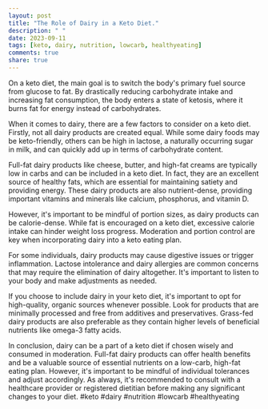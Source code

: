 ```yaml
---
layout: post
title: "The Role of Dairy in a Keto Diet."
description: " "
date: 2023-09-11
tags: [keto, dairy, nutrition, lowcarb, healthyeating]
comments: true
share: true
---
```


On a keto diet, the main goal is to switch the body's primary fuel source from glucose to fat. By drastically reducing carbohydrate intake and increasing fat consumption, the body enters a state of ketosis, where it burns fat for energy instead of carbohydrates.

When it comes to dairy, there are a few factors to consider on a keto diet. Firstly, not all dairy products are created equal. While some dairy foods may be keto-friendly, others can be high in lactose, a naturally occurring sugar in milk, and can quickly add up in terms of carbohydrate content.

Full-fat dairy products like cheese, butter, and high-fat creams are typically low in carbs and can be included in a keto diet. In fact, they are an excellent source of healthy fats, which are essential for maintaining satiety and providing energy. These dairy products are also nutrient-dense, providing important vitamins and minerals like calcium, phosphorus, and vitamin D.

However, it's important to be mindful of portion sizes, as dairy products can be calorie-dense. While fat is encouraged on a keto diet, excessive calorie intake can hinder weight loss progress. Moderation and portion control are key when incorporating dairy into a keto eating plan.

For some individuals, dairy products may cause digestive issues or trigger inflammation. Lactose intolerance and dairy allergies are common concerns that may require the elimination of dairy altogether. It's important to listen to your body and make adjustments as needed.

If you choose to include dairy in your keto diet, it's important to opt for high-quality, organic sources whenever possible. Look for products that are minimally processed and free from additives and preservatives. Grass-fed dairy products are also preferable as they contain higher levels of beneficial nutrients like omega-3 fatty acids.

In conclusion, dairy can be a part of a keto diet if chosen wisely and consumed in moderation. Full-fat dairy products can offer health benefits and be a valuable source of essential nutrients on a low-carb, high-fat eating plan. However, it's important to be mindful of individual tolerances and adjust accordingly. As always, it's recommended to consult with a healthcare provider or registered dietitian before making any significant changes to your diet. #keto #dairy #nutrition #lowcarb #healthyeating